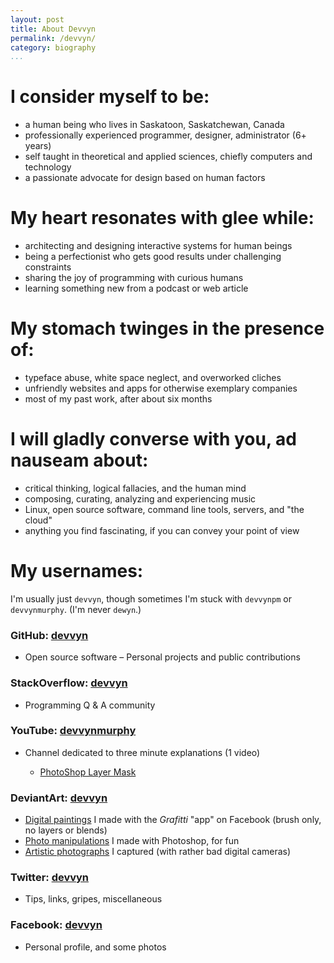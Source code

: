 ```yaml
---
layout: post
title: About Devvyn
permalink: /devvyn/
category: biography
...
```


# I consider myself to be:

- a human being who lives in Saskatoon, Saskatchewan, Canada
- professionally experienced programmer, designer, administrator (6+ years)
- self taught in theoretical and applied sciences, chiefly computers and technology
- a passionate advocate for design based on human factors

# My heart resonates with glee while:

- architecting and designing interactive systems for human beings
- being a perfectionist who gets good results under challenging constraints
- sharing the joy of programming with curious humans
- learning something new from a podcast or web article

# My stomach twinges in the presence of:

- typeface abuse, white space neglect, and overworked cliches
- unfriendly websites and apps for otherwise exemplary companies
- most of my past work, after about six months

# I will gladly converse with you, ad nauseam about:

- critical thinking, logical fallacies, and the human mind
- composing, curating, analyzing and experiencing music
- Linux, open source software, command line tools, servers, and "the cloud"
- anything you find fascinating, if you can convey your point of view

# My usernames:

I'm usually just `devvyn`, though sometimes I'm stuck with
`devvynpm` or `devvynmurphy`. (I'm never `dewyn`.)

### GitHub: [devvyn][github]

- Open source software – Personal projects and public contributions

### StackOverflow: [devvyn][stackoverflow]

- Programming Q & A community

### YouTube: [devvynmurphy][youtube]

- Channel dedicated to three minute explanations (1 video)

	- [PhotoShop Layer Mask][youtube-vid1]

### DeviantArt: [devvyn][deviantart]

- [Digital paintings][deviantart 2]
  I made with the *Grafitti* "app" on Facebook
  (brush only, no layers or blends)
- [Photo manipulations][deviantart 3]
  I made with Photoshop, for fun
- [Artistic photographs][deviantart 4]
  I captured (with rather bad digital cameras)

### Twitter: [devvyn][twitter]

- Tips, links, gripes, miscellaneous

### Facebook: [devvyn][facebook]

- Personal profile, and some photos

[deviantart]: https://devvyn.deviantart.com
[deviantart 2]: http://devvyn.deviantart.com/gallery/4048255/FaceBook-Grafitti
[deviantart 3]: http://devvyn.deviantart.com/gallery/4048174/Photomanipulations
[deviantart 4]: http://devvyn.deviantart.com/gallery/4048186/Photography
[devvyn.github.io]: http://devvyn.github.io/
[devvyn.io]: http://devvyn.io/
[facebook]: https://www.facebook.com/devvyn
[github]: https://github.com/Devvyn
[GitHub Pages]: https://pages.github.com/
[source]: https://github.com/devvyn/Devvyn.github.io
[stackoverflow]: https://stackoverflow.com/users/780458/devvyn
[twitter]: https://twitter.com/Devvyn
[youtube-vid1]: http://youtu.be/uRJoY5odA7k
[youtube]: https://www.youtube.com/user/devvynmurphy
